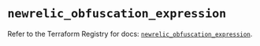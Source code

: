 # `newrelic_obfuscation_expression`

Refer to the Terraform Registry for docs: [`newrelic_obfuscation_expression`](https://registry.terraform.io/providers/newrelic/newrelic/3.62.1/docs/resources/obfuscation_expression).
